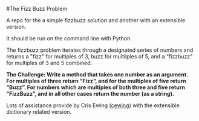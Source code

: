#The Fizz Buzz Problem 

A repo for the a simple fizzbuzz solution and another with an extensible
version.

It should be run on the command line with Python.  

The fizzbuzz problem iterates through a designated series of numbers and
returns a "fizz" for multiples of 3, buzz for multilples of 5, and a
"fizzbuzz" for multiples of 3 and 5 combined.  

**The Challenge: Write a method that takes one number as an argument. For multiples of 
three return “Fizz”, and for the multiples of five return “Buzz”. 
For numbers which are multiples of both three and five return “FizzBuzz”,
and in all other cases return the number (as a string).**

Lots of assistance provide by Cris Ewing ([cewing](https://github.com/cewing)) with the extensible 
dictionary related version.